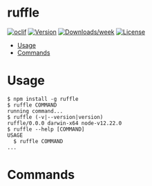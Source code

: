 ruffle
======



[![oclif](https://img.shields.io/badge/cli-oclif-brightgreen.svg)](https://oclif.io)
[![Version](https://img.shields.io/npm/v/ruffle.svg)](https://npmjs.org/package/ruffle)
[![Downloads/week](https://img.shields.io/npm/dw/ruffle.svg)](https://npmjs.org/package/ruffle)
[![License](https://img.shields.io/npm/l/ruffle.svg)](https://github.com/nichel/ruffle/blob/master/package.json)

<!-- toc -->
* [Usage](#usage)
* [Commands](#commands)
<!-- tocstop -->
# Usage
<!-- usage -->
```sh-session
$ npm install -g ruffle
$ ruffle COMMAND
running command...
$ ruffle (-v|--version|version)
ruffle/0.0.0 darwin-x64 node-v12.22.0
$ ruffle --help [COMMAND]
USAGE
  $ ruffle COMMAND
...
```
<!-- usagestop -->
# Commands
<!-- commands -->

<!-- commandsstop -->
